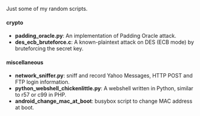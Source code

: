 Just some of my random scripts.

#### crypto ####
* __padding\_oracle.py__: An implementation of Padding Oracle attack.
* __des\_ecb_bruteforce.c__: A known-plaintext attack on DES (ECB mode) by bruteforcing the secret key.

#### miscellaneous ####
* __network_sniffer.py__: sniff and record Yahoo Messages, HTTP POST and FTP login information. 
* __python\_webshell\_chickenlittle.py__: A webshell written in Python, similar to r57 or c99 in PHP.
* __android\_change\_mac\_at\_boot__: busybox script to change MAC address at boot.

